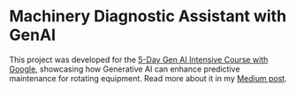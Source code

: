 # Machinery Diagnostic Assistant with GenAI

This project was developed for the [5-Day Gen AI Intensive Course with Google](https://www.kaggle.com/learn-guide/5-day-genai), showcasing how Generative AI can enhance predictive maintenance for rotating equipment. Read more about it in my [Medium post](https://medium.com/@ali.dibaj93/machinery-diagnostic-assistant-enhancing-predictive-maintenance-with-genai-547ca9eddf8a).

